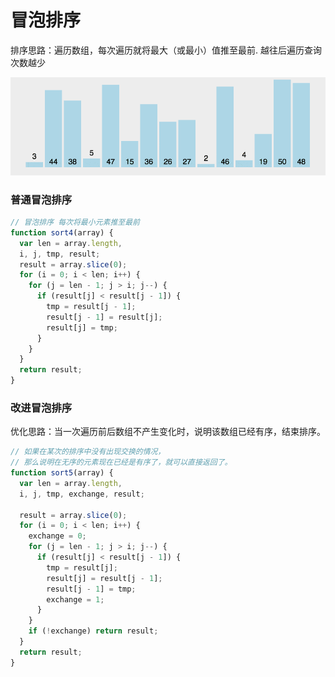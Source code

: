 # 冒泡排序

排序思路：遍历数组，每次遍历就将最大（或最小）值推至最前. 越往后遍历查询次数越少

![](./media/bubble.gif)

### 普通冒泡排序

```js
// 冒泡排序 每次将最小元素推至最前
function sort4(array) {
  var len = array.length,
  i, j, tmp, result;
  result = array.slice(0);
  for (i = 0; i < len; i++) {
    for (j = len - 1; j > i; j--) {
      if (result[j] < result[j - 1]) {
        tmp = result[j - 1];
        result[j - 1] = result[j];
        result[j] = tmp;
      }
    }
  }
  return result;
}
```

### 改进冒泡排序

优化思路：当一次遍历前后数组不产生变化时，说明该数组已经有序，结束排序。

```js
// 如果在某次的排序中没有出现交换的情况，
// 那么说明在无序的元素现在已经是有序了，就可以直接返回了。
function sort5(array) {
  var len = array.length,
  i, j, tmp, exchange, result;

  result = array.slice(0);
  for (i = 0; i < len; i++) {
    exchange = 0;
    for (j = len - 1; j > i; j--) {
      if (result[j] < result[j - 1]) {
        tmp = result[j];
        result[j] = result[j - 1];
        result[j - 1] = tmp;
        exchange = 1;
      }
    }
    if (!exchange) return result;
  }
  return result;
}
```